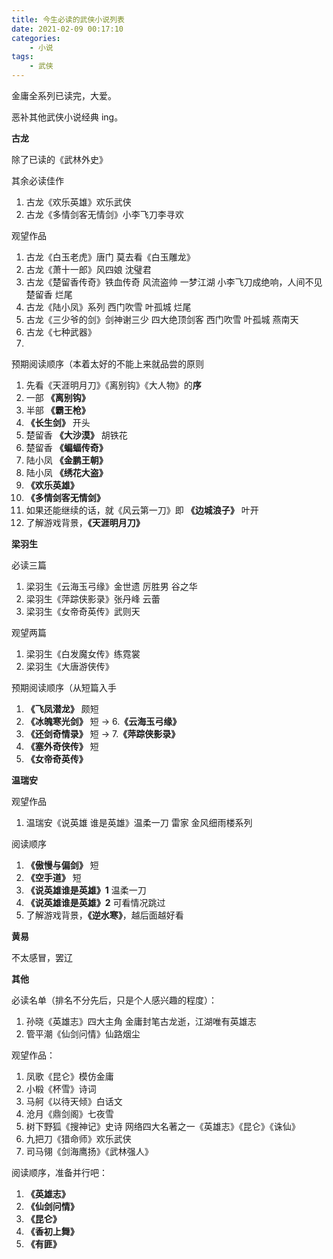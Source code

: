 ```yaml
---
title: 今生必读的武侠小说列表
date: 2021-02-09 00:17:10
categories:
    - 小说
tags:
    - 武侠
---
```


金庸全系列已读完，大爱。

恶补其他武侠小说经典 ing。

**古龙**

除了已读的《武林外史》

其余必读佳作

1. 古龙《欢乐英雄》欢乐武侠
1. 古龙《多情剑客无情剑》小李飞刀李寻欢

观望作品

1. 古龙《白玉老虎》唐门 莫去看《白玉雕龙》
1. 古龙《萧十一郎》风四娘 沈璧君
1. 古龙《楚留香传奇》铁血传奇 风流盗帅 一梦江湖 小李飞刀成绝响，人间不见楚留香 烂尾
1. 古龙《陆小凤》系列 西门吹雪 叶孤城 烂尾
1. 古龙《三少爷的剑》剑神谢三少 四大绝顶剑客 西门吹雪 叶孤城 燕南天
1. 古龙《七种武器》
2. 
<!-- more -->

预期阅读顺序（本着太好的不能上来就品尝的原则

1. 先看《天涯明月刀》《离别钩》《大人物》的**序**
2. 一部 **《离别钩》**
3. 半部 **《霸王枪》**
4. **《长生剑》** 开头
5. 楚留香 **《大沙漠》** 胡铁花
6. 楚留香 **《蝙蝠传奇》**
7. 陆小凤 **《金鹏王朝》**
8. 陆小凤 **《绣花大盗》**
9. **《欢乐英雄》**
10. **《多情剑客无情剑》**
11. 如果还能继续的话，就《风云第一刀》即 **《边城浪子》** 叶开
12. 了解游戏背景，**《天涯明月刀》**

**梁羽生**

必读三篇

1. 梁羽生《云海玉弓缘》金世遗 厉胜男 谷之华
1. 梁羽生《萍踪侠影录》张丹峰 云蕾
1. 梁羽生《女帝奇英传》武则天

观望两篇

1. 梁羽生《白发魔女传》练霓裳
1. 梁羽生《大唐游侠传》

预期阅读顺序（从短篇入手

1. **《飞凤潜龙》** 颇短
1. **《冰魄寒光剑》** 短 -> 6.**《云海玉弓缘》**
1. **《还剑奇情录》** 短 -> 7.**《萍踪侠影录》**
1. **《塞外奇侠传》** 短
1. **《女帝奇英传》**

**温瑞安**

观望作品

1. 温瑞安《说英雄 谁是英雄》温柔一刀 雷家 金风细雨楼系列

阅读顺序

1. **《傲慢与偏剑》** 短
1. **《空手道》** 短
2. **《说英雄谁是英雄》1** 温柔一刀
2. **《说英雄谁是英雄》2** 可看情况跳过
1. 了解游戏背景，**《逆水寒》**，越后面越好看

**黄易**

不太感冒，罢辽

**其他**

必读名单（排名不分先后，只是个人感兴趣的程度）：

1. 孙晓《英雄志》四大主角 金庸封笔古龙逝，江湖唯有英雄志
1. 管平潮《仙剑问情》仙路烟尘

观望作品：

1. 凤歌《昆仑》模仿金庸
1. 小椴《杯雪》诗词
1. 马舸《以待天倾》白话文
1. 沧月《鼎剑阁》七夜雪
1. 树下野狐《搜神记》史诗 网络四大名著之一《英雄志》《昆仑》《诛仙》
1. 九把刀《猎命师》欢乐武侠
1. 司马翎《剑海鹰扬》《武林强人》

阅读顺序，准备并行吧：

1. **《英雄志》**
1. **《仙剑问情》**
1. **《昆仑》**
1. **《香初上舞》**
1. **《有匪》**
